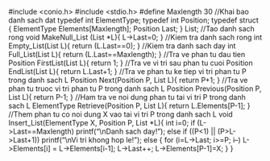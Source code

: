 #include <conio.h>
#include <stdio.h>
#define Maxlength 30
//Khai bao danh sach dat
typedef int ElementType;
typedef int Position;
typedef struct {
        ElementType Elements[Maxlength];
        Position Last;
}
        List;
//Tao danh sach rong
void MakeNull_List (List *L){
     L->Last=0;
}
//Kiem tra danh sach rong
int Empty_List(List L){
    return (L.Last==0);
}
//Kiem tra danh sach day
int Full_List(List L){
    return (L.Last==Maxlength);
}
//Tra ve phan tu dau tien
Position FirstList(List L){
         return 1;
}
//Tra ve vi tri sau phan tu cuoi
Position EndList(List L){
         return L.Last+1;
}
//Tra ve phan tu ke tiep vi tri phan tu P trong danh sach L
Position Next(Position P, List L){
         return P+1;
}
//Tra ve phan tu truoc vi tri phan tu P trong danh sach L
Position Previous(Position P, List L){
         return P-1;
}
//Ham tra ve noi dung phan tu tai vi tri P trong danh sach L
ElementType Retrieve(Position P, List L){
            return L.Elements[P-1];
}
//Them phan tu co noi dung X vao tai vi tri P trong danh sach L
void Insert_List(ElementType X, Position P, List *L){
     int i=0;
     if (L->Last==Maxlength)
        printf(“\nDanh sach day!”);
     else if ((P<1) || (P>L->Last+1))
          printf(“\nVi tri khong hop le!”);
          else {
               for (i=L->Last; i>=P; i–)
               L->Elements[i] = L->Elements[i-1];
               L->Last++;
               L->Elements[P-1]=X;
          }
}
